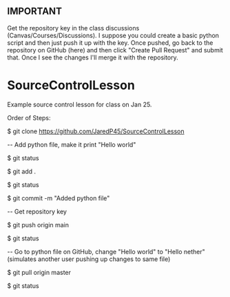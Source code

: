 ## IMPORTANT
Get the repository key in the class discussions (Canvas/Courses/Discussions).
I suppose you could create a basic python script and then just push it up with the key. Once pushed, go back to the repository on GitHub (here) and then click "Create Pull Request" and submit that. Once I see the changes I'll merge it with the repository.


# SourceControlLesson
Example source control lesson for class on Jan 25.

Order of Steps:

$ git clone https://github.com/JaredP45/SourceControlLesson

-- Add python file, make it print "Hello world"

$ git status

$ git add . 

$ git status

$ git commit -m "Added python file"

-- Get repository key 

$ git push origin main

$ git status

-- Go to python file on GitHub, change "Hello world" to "Hello nether" (simulates another user pushing up changes to same file)

$ git pull origin master

$ git status
